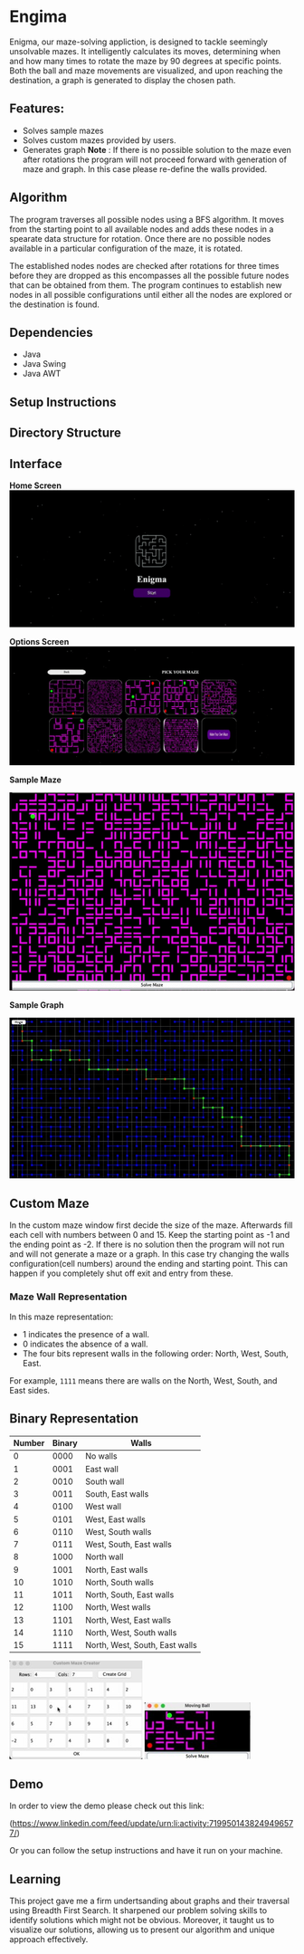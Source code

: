 # Engima

Enigma, our maze-solving appliction, is designed to tackle seemingly unsolvable mazes. It intelligently calculates its moves, determining when and how many times to rotate the maze by 90 degrees at specific points. Both the ball and maze movements are visualized, and upon reaching the destination, a graph is generated to display the chosen path.

## Features:
- Solves sample mazes
- Solves custom mazes provided by users.
- Generates graph
  **Note** : If there is no possible solution to the maze even after rotations the program will not proceed forward with generation of
  maze and graph. In this case please re-define the walls provided.
  
## Algorithm

The program traverses all possible nodes using a BFS algorithm. It moves from the starting point to all available nodes and adds these nodes in a spearate data structure for rotation.
Once there are no possible nodes available in a particular configuration of the maze, it is rotated.

The established nodes nodes are checked after rotations for three times before they are dropped as this encompasses all the possible future nodes that can be obtained from them.
The program continues to establish new nodes in all possible configurations until either all the nodes are explored or the destination is found. 

## Dependencies
- Java
- Java Swing
- Java AWT

## Setup Instructions

## Directory Structure

## Interface

**Home Screen**
![Home Screen](https://github.com/12Danish/Engima/blob/main/assets/HomePage.gif)

**Options Screen**
![Options Screen](https://github.com/12Danish/Engima/blob/main/assets/Screenshot%202024-05-24%20133834.gif)

**Sample Maze**

![Sample Maze](https://github.com/12Danish/Engima/blob/main/assets/example-maze.gif)

**Sample Graph**

![Sample Graph](https://github.com/12Danish/Engima/blob/main/assets/graph-example.jpg)

## Custom Maze

In the custom maze window first decide the size of the maze. Afterwards fill each cell with numbers between 0 and 15. Keep the starting point as -1 and the ending point as -2. If there is no solution then the program will not run and will not generate a maze or a graph.
In this case try changing the walls configuration(cell numbers) around the ending and starting point. This can happen if you completely
shut off exit and entry from these.

### Maze Wall Representation

In this maze representation:
- 1 indicates the presence of a wall.
- 0 indicates the absence of a wall.
- The four bits represent walls in the following order: North, West, South, East.

For example, `1111` means there are walls on the North, West, South, and East sides.

## Binary Representation

| Number | Binary | Walls          |
|--------|--------|----------------|
| 0      | 0000   | No walls       |
| 1      | 0001   | East wall      |
| 2      | 0010   | South wall     |
| 3      | 0011   | South, East walls |
| 4      | 0100   | West wall      |
| 5      | 0101   | West, East walls |
| 6      | 0110   | West, South walls |
| 7      | 0111   | West, South, East walls |
| 8      | 1000   | North wall     |
| 9      | 1001   | North, East walls |
| 10     | 1010   | North, South walls |
| 11     | 1011   | North, South, East walls |
| 12     | 1100   | North, West walls |
| 13     | 1101   | North, West, East walls |
| 14     | 1110   | North, West, South walls |
| 15     | 1111   | North, West, South, East walls |


![Create](https://github.com/12Danish/Engima/blob/main/assets/create-maze.jpg)
![Created-Maze](https://github.com/12Danish/Engima/blob/main/assets/maze-created.jpg)

## Demo
In order to view the demo please check out this link:

(https://www.linkedin.com/feed/update/urn:li:activity:7199501438249496577/)

Or you can follow the setup instructions and have it run on your machine.

## Learning

This project gave me a firm undertsanding about graphs and their traversal using Breadth First Search. It sharpened our problem solving skills to identify solutions which might not be obvious.
Moreover, it taught us to visualize our solutions, allowing us to present our algorithm and unique approach effectively.

